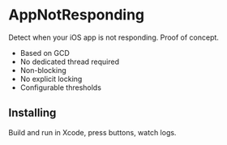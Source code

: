 # AppNotResponding

Detect when your iOS app is not responding. Proof of concept.

- Based on GCD
- No dedicated thread required
- Non-blocking
- No explicit locking
- Configurable thresholds

## Installing

Build and run in Xcode, press buttons, watch logs.
